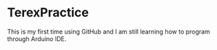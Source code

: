 # TerexPractice

This is my first time using GitHub and I am still learning how to program through Arduino IDE.

